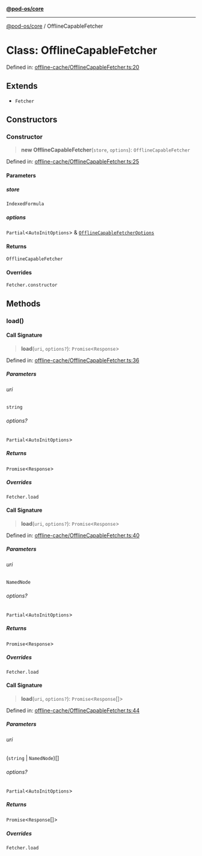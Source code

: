 [**@pod-os/core**](../README.md)

***

[@pod-os/core](../globals.md) / OfflineCapableFetcher

# Class: OfflineCapableFetcher

Defined in: [offline-cache/OfflineCapableFetcher.ts:20](https://github.com/pod-os/PodOS/blob/90fd10a51a0e6c116e360caca550a03a7f7126ea/core/src/offline-cache/OfflineCapableFetcher.ts#L20)

## Extends

- `Fetcher`

## Constructors

### Constructor

> **new OfflineCapableFetcher**(`store`, `options`): `OfflineCapableFetcher`

Defined in: [offline-cache/OfflineCapableFetcher.ts:25](https://github.com/pod-os/PodOS/blob/90fd10a51a0e6c116e360caca550a03a7f7126ea/core/src/offline-cache/OfflineCapableFetcher.ts#L25)

#### Parameters

##### store

`IndexedFormula`

##### options

`Partial`\<`AutoInitOptions`\> & [`OfflineCapableFetcherOptions`](../interfaces/OfflineCapableFetcherOptions.md)

#### Returns

`OfflineCapableFetcher`

#### Overrides

`Fetcher.constructor`

## Methods

### load()

#### Call Signature

> **load**(`uri`, `options?`): `Promise`\<`Response`\>

Defined in: [offline-cache/OfflineCapableFetcher.ts:36](https://github.com/pod-os/PodOS/blob/90fd10a51a0e6c116e360caca550a03a7f7126ea/core/src/offline-cache/OfflineCapableFetcher.ts#L36)

##### Parameters

###### uri

`string`

###### options?

`Partial`\<`AutoInitOptions`\>

##### Returns

`Promise`\<`Response`\>

##### Overrides

`Fetcher.load`

#### Call Signature

> **load**(`uri`, `options?`): `Promise`\<`Response`\>

Defined in: [offline-cache/OfflineCapableFetcher.ts:40](https://github.com/pod-os/PodOS/blob/90fd10a51a0e6c116e360caca550a03a7f7126ea/core/src/offline-cache/OfflineCapableFetcher.ts#L40)

##### Parameters

###### uri

`NamedNode`

###### options?

`Partial`\<`AutoInitOptions`\>

##### Returns

`Promise`\<`Response`\>

##### Overrides

`Fetcher.load`

#### Call Signature

> **load**(`uri`, `options?`): `Promise`\<`Response`[]\>

Defined in: [offline-cache/OfflineCapableFetcher.ts:44](https://github.com/pod-os/PodOS/blob/90fd10a51a0e6c116e360caca550a03a7f7126ea/core/src/offline-cache/OfflineCapableFetcher.ts#L44)

##### Parameters

###### uri

(`string` \| `NamedNode`)[]

###### options?

`Partial`\<`AutoInitOptions`\>

##### Returns

`Promise`\<`Response`[]\>

##### Overrides

`Fetcher.load`

